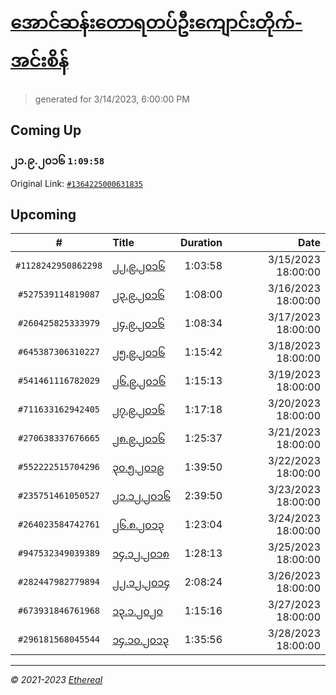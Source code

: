 # [အောင်ဆန်းတောရတပ်ဦးကျောင်းတိုက်-အင်းစိန်](https://www.facebook.com/655653464834259)

> generated for 3/14/2023, 6:00:00 PM

## Coming Up

### ၂၁.၉.၂၀၁၆ `1:09:58`

Original Link: [`#1364225000631835`](https://www.facebook.com/655653464834259/videos/1364225000631835)

## Upcoming

| # | Title | Duration | Date |
|:-----:|:------|---------:|-------------:|
| `#1128242950862298` | [၂၂.၉.၂၀၁၆](https://www.facebook.com/655653464834259/videos/1128242950862298) | 1:03:58 | 3/15/2023 18:00:00 |
| `#527539114819087` | [၂၃.၉.၂၀၁၆](https://www.facebook.com/655653464834259/videos/527539114819087) | 1:08:00 | 3/16/2023 18:00:00 |
| `#260425825333979` | [၂၄.၉.၂၀၁၆](https://www.facebook.com/655653464834259/videos/260425825333979) | 1:08:34 | 3/17/2023 18:00:00 |
| `#645387306310227` | [၂၅.၉.၂၀၁၆](https://www.facebook.com/655653464834259/videos/645387306310227) | 1:15:42 | 3/18/2023 18:00:00 |
| `#541461116782029` | [၂၆.၉.၂၀၁၆](https://www.facebook.com/655653464834259/videos/541461116782029) | 1:15:13 | 3/19/2023 18:00:00 |
| `#711633162942405` | [၂၇.၉.၂၀၁၆](https://www.facebook.com/655653464834259/videos/711633162942405) | 1:17:18 | 3/20/2023 18:00:00 |
| `#270638337676665` | [၂၈.၉.၂၀၁၆](https://www.facebook.com/655653464834259/videos/270638337676665) | 1:25:37 | 3/21/2023 18:00:00 |
| `#552222515704296` | [၃၀.၅.၂၀၁၉](https://www.facebook.com/655653464834259/videos/552222515704296) | 1:39:50 | 3/22/2023 18:00:00 |
| `#235751461050527` | [၂၁.၁၂.၂၀၁၆](https://www.facebook.com/655653464834259/videos/235751461050527) | 2:39:50 | 3/23/2023 18:00:00 |
| `#264023584742761` | [၂၆.၈.၂၀၁၃](https://www.facebook.com/655653464834259/videos/264023584742761) | 1:23:04 | 3/24/2023 18:00:00 |
| `#947532349039389` | [၁၄.၁၂.၂၀၁၈](https://www.facebook.com/655653464834259/videos/947532349039389) | 1:28:13 | 3/25/2023 18:00:00 |
| `#282447982779894` | [၂၂.၁၂.၂၀၁၄](https://www.facebook.com/655653464834259/videos/282447982779894) | 2:08:24 | 3/26/2023 18:00:00 |
| `#673931846761968` | [၁၃.၁.၂၀၂၀](https://www.facebook.com/655653464834259/videos/673931846761968) | 1:15:16 | 3/27/2023 18:00:00 |
| `#296181568045544` | [၁၄.၁၀.၂၀၁၃](https://www.facebook.com/655653464834259/videos/296181568045544) | 1:35:56 | 3/28/2023 18:00:00 |

---

_&copy; 2021-2023 [Ethereal](https://github.com/etherealtech)_